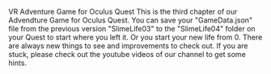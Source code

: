 VR Adventure Game for Oculus Quest This is the third chapter of our Advendture Game for Oculus Quest. You can save your "GameData.json" file from the previous version "SlimeLife03" to the "SlimeLife04" folder on your Quest to start where you left it. Or you start your new life from 0. There are always new things to see and improvements to check out. If you are stuck, please check out the youtube videos of our channel to get some hints.
